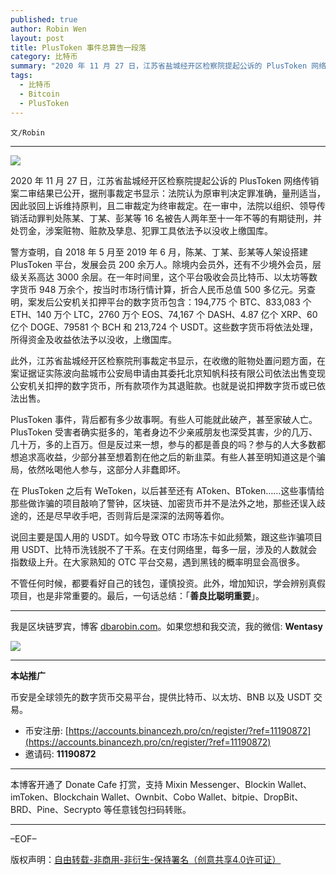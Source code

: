 ```yaml
---
published: true
author: Robin Wen
layout: post
title: PlusToken 事件总算告一段落
category: 比特币
summary: "2020 年 11 月 27 日，江苏省盐城经开区检察院提起公诉的 PlusToken 网络传销案二审结果已公开，据刑事裁定书显示：法院认为原审判决定罪准确，量刑适当，因此驳回上诉维持原判，且二审裁定为终审裁定。在一审中，法院以组织、领导传销活动罪判处陈某、丁某、彭某等 16 名被告人两年至十一年不等的有期徒刑，并处罚金，涉案赃物、赃款及孳息、犯罪工具依法予以没收上缴国库。最后，一句话总结：「善良比聪明重要」。"
tags:
  - 比特币
  - Bitcoin
  - PlusToken
---
```


`文/Robin`

***

![](https://cdn.dbarobin.com/gay59y2.png)

2020 年 11 月 27 日，江苏省盐城经开区检察院提起公诉的 PlusToken 网络传销案二审结果已公开，据刑事裁定书显示：法院认为原审判决定罪准确，量刑适当，因此驳回上诉维持原判，且二审裁定为终审裁定。在一审中，法院以组织、领导传销活动罪判处陈某、丁某、彭某等 16 名被告人两年至十一年不等的有期徒刑，并处罚金，涉案赃物、赃款及孳息、犯罪工具依法予以没收上缴国库。

警方查明，自 2018 年 5 月至 2019 年 6 月，陈某、丁某、彭某等人架设搭建 PlusToken 平台，发展会员 200 余万人。除境内会员外，还有不少境外会员，层级关系高达 3000 余层。在一年时间里，这个平台吸收会员比特币、以太坊等数字货币 948 万余个，按当时市场行情计算，折合人民币总值 500 多亿元。另查明，案发后公安机关扣押平台的数字货币包含：194,775 个 BTC、833,083 个 ETH、140 万个 LTC，2760 万个 EOS、74,167 个 DASH、4.87 亿个 XRP、60 亿个 DOGE、79581 个 BCH 和 213,724 个 USDT。这些数字货币将依法处理，所得资金及收益依法予以没收，上缴国库。

此外，江苏省盐城经开区检察院刑事裁定书显示，在收缴的赃物处置问题方面，在案证据证实陈波向盐城市公安局申请由其委托北京知帆科技有限公司依法出售变现公安机关扣押的数字货币，所有款项作为其退赃款。也就是说扣押数字货币或已依法出售。

PlusToken 事件，背后都有多少故事啊。有些人可能就此破产，甚至家破人亡。PlusToken 受害者确实挺多的，笔者身边不少亲戚朋友也深受其害，少的几万、几十万，多的上百万。但是反过来一想，参与的都是善良的吗？参与的人大多数都想追求高收益，少部分甚至想着割在他之后的新韭菜。有些人甚至明知道这是个骗局，依然吆喝他人参与，这部分人非蠢即坏。

在 PlusToken 之后有 WeToken，以后甚至还有 AToken、BToken……这些事情给那些做诈骗的项目敲响了警钟，区块链、加密货币并不是法外之地，那些还误入歧途的，还是尽早收手吧，否则背后是深深的法网等着你。

说回主要是国人用的 USDT。如今导致 OTC 市场冻卡如此频繁，跟这些诈骗项目用 USDT、比特币洗钱脱不了干系。在支付网络里，每多一层，涉及的人数就会指数级上升。在大家熟知的 OTC 平台交易，遇到黑钱的概率明显会高很多。

不管任何时候，都要看好自己的钱包，谨慎投资。此外，增加知识，学会辨别真假项目，也是非常重要的。最后，一句话总结：「**善良比聪明重要**」。

***

我是区块链罗宾，博客 [dbarobin.com](https://dbarobin.com/)。如果您想和我交流，我的微信: **Wentasy**

![](https://cdn.dbarobin.com/v4yywe2.png)

***

**本站推广**

币安是全球领先的数字货币交易平台，提供比特币、以太坊、BNB 以及 USDT 交易。

* 币安注册: [https://accounts.binancezh.pro/cn/register/?ref=11190872](https://accounts.binancezh.pro/cn/register/?ref=11190872)
* 邀请码: **11190872**

***

本博客开通了 Donate Cafe 打赏，支持 Mixin Messenger、Blockin Wallet、imToken、Blockchain Wallet、Ownbit、Cobo Wallet、bitpie、DropBit、BRD、Pine、Secrypto 等任意钱包扫码转账。

<center>
    <div class="--donate-button"
         data-button-id="f8b9df0d-af9a-460d-8258-d3f435445075"
    ></div>
</center>

***

–EOF–

版权声明：[自由转载-非商用-非衍生-保持署名（创意共享4.0许可证）](http://creativecommons.org/licenses/by-nc-nd/4.0/deed.zh)